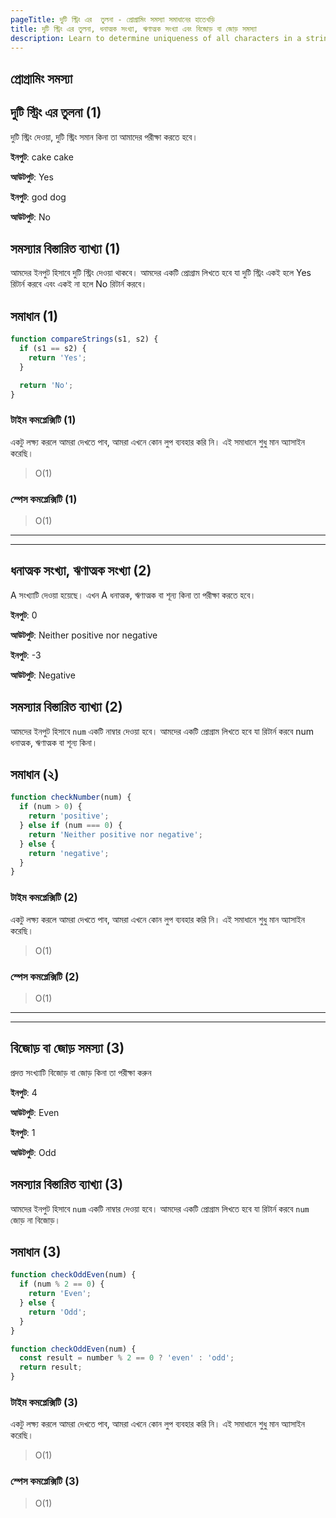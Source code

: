 ```yaml
---
pageTitle: দুটি স্ট্রিং এর  তুলনা - প্রোগ্রামিং সমস্যা সমাধানের হাতেখড়ি
title: দুটি স্ট্রিং এর তুলনা, ধনাত্মক সংখ্যা, ঋণাত্মক সংখ্যা এবং বিজোড় বা জোড় সমস্যা
description: Learn to determine uniqueness of all characters in a string.
---
```


## প্রোগ্রামিং সমস্যা

## দুটি স্ট্রিং এর তুলনা (1)

দুটি স্ট্রিং দেওয়া, দুটি স্ট্রিং সমান কিনা তা আমাদের পরীক্ষা করতে হবে।

**ইনপুট**: cake cake

**আউটপুট**: Yes

**ইনপুট**: god dog

**আউটপুট**: No

## সমস্যার বিস্তারিত ব্যাখ্যা (1)

আমদের ইনপুট হিসাবে দুটি স্ট্রিং দেওয়া থাকবে। আমদের একটি প্রোগ্রাম লিখতে হবে যা দুটি স্ট্রিং একই হলে Yes রিটার্ন করবে এবং একই না হলে No রিটার্ন করবে।

## সমাধান (1)

```js
function compareStrings(s1, s2) {
  if (s1 == s2) {
    return 'Yes';
  }

  return 'No';
}
```

### টাইম কমপ্লেক্সিটি (1)

একটু লক্ষ্য করলে আমরা দেখতে পাব, আমরা এখনে কোন লুপ ব্যবহার করি নি। এই সমাধানে শুধু মান অ্যাসাইন করেছি।

> O(1)

### স্পেস কমপ্লেক্সিটি (1)

> O(1)

---

---

## ধনাত্মক সংখ্যা, ঋণাত্মক সংখ্যা (2)

A সংখ্যাটি দেওয়া হয়েছে। এখন A ধনাত্মক, ঋণাত্মক বা শূন্য কিনা তা পরীক্ষা করতে হবে।

**ইনপুট**: 0

**আউটপুট**: Neither positive nor negative

**ইনপুট**: -3

**আউটপুট**: Negative

## সমস্যার বিস্তারিত ব্যাখ্যা (2)

আমদের ইনপুট হিসাবে `num` একটি নাম্বার দেওয়া হবে। আমদের একটি প্রোগ্রাম লিখতে হবে যা রিটার্ন করবে num ধনাত্মক, ঋণাত্মক বা শূন্য কিনা।

## সমাধান (২)

```js
function checkNumber(num) {
  if (num > 0) {
    return 'positive';
  } else if (num === 0) {
    return 'Neither positive nor negative';
  } else {
    return 'negative';
  }
}
```

### টাইম কমপ্লেক্সিটি (2)

একটু লক্ষ্য করলে আমরা দেখতে পাব, আমরা এখনে কোন লুপ ব্যবহার করি নি। এই সমাধানে শুধু মান অ্যাসাইন করেছি।

> O(1)

### স্পেস কমপ্লেক্সিটি (2)

> O(1)

---

---

## বিজোড় বা জোড় সমস্যা (3)

প্রদত্ত সংখ্যাটি বিজোড় বা জোড় কিনা তা পরীক্ষা করুন

**ইনপুট**: 4

**আউটপুট**: Even

**ইনপুট**: 1

**আউটপুট**: Odd

## সমস্যার বিস্তারিত ব্যাখ্যা (3)

আমদের ইনপুট হিসাবে `num` একটি নাম্বার দেওয়া হবে। আমদের একটি প্রোগ্রাম লিখতে হবে যা রিটার্ন করবে `num` জোড় না বিজোড়।

## সমাধান (3)

```js
function checkOddEven(num) {
  if (num % 2 == 0) {
    return 'Even';
  } else {
    return 'Odd';
  }
}
```

```js
function checkOddEven(num) {
  const result = number % 2 == 0 ? 'even' : 'odd';
  return result;
}
```

### টাইম কমপ্লেক্সিটি (3)

একটু লক্ষ্য করলে আমরা দেখতে পাব, আমরা এখনে কোন লুপ ব্যবহার করি নি। এই সমাধানে শুধু মান অ্যাসাইন করেছি।

> O(1)

### স্পেস কমপ্লেক্সিটি (3)

> O(1)
